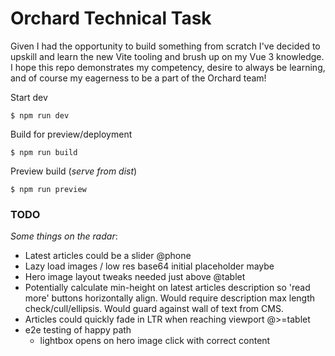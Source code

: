 # Orchard Technical Task

Given I had the opportunity to build something from scratch I've decided to upskill and learn the new Vite tooling and brush up on my Vue 3 knowledge. I hope this repo demonstrates my competency, desire to always be learning, and of course my eagerness to be a part of the Orchard team!

Start dev

```
$ npm run dev
```

Build for preview/deployment

```
$ npm run build
```

Preview build (_serve from dist_)

```
$ npm run preview
```

### TODO

_Some things on the radar_:

- Latest articles could be a slider @phone
- Lazy load images / low res base64 initial placeholder maybe
- Hero image layout tweaks needed just above @tablet
- Potentially calculate min-height on latest articles description so 'read more' buttons horizontally align. Would require description max length check/cull/ellipsis. Would guard against wall of text from CMS.
- Articles could quickly fade in LTR when reaching viewport @>=tablet
- e2e testing of happy path
  - lightbox opens on hero image click with correct content
